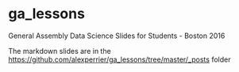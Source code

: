 # ga_lessons

General Assembly Data Science Slides for Students - Boston 2016

The markdown slides are in the https://github.com/alexperrier/ga_lessons/tree/master/_posts folder


